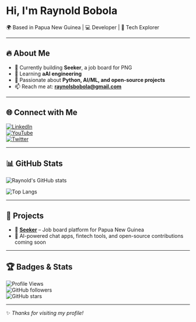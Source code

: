 # Hi, I'm Raynold Bobola  

🌍 Based in Papua New Guinea | 💻 Developer | 🚀 Tech Explorer  

---

## 🔥 About Me
- 💼 Currently building **Seeker**, a job board for PNG  
- 🌱 Learning **aAI engineering**  
- 🎯 Passionate about **Python, AI/ML, and open-source projects**  
- 📫 Reach me at: **raynolsbobola@gmail.com**  

---

## 🌐 Connect with Me
[![LinkedIn](https://img.shields.io/badge/LinkedIn-0077B5?logo=linkedin&logoColor=white)](https://linkedin.com/in/yourprofile)  
[![YouTube](https://img.shields.io/badge/YouTube-FF0000?logo=youtube&logoColor=white)](https://youtube.com/@ViReels)  
[![Twitter](https://img.shields.io/badge/Twitter-1DA1F2?logo=twitter&logoColor=white)](https://twitter.com/yourhandle)  

---

## 📊 GitHub Stats
![Raynold's GitHub stats](https://github-readme-stats.vercel.app/api?username=raynoldbobola&show_icons=true&theme=radical)  

![Top Langs](https://github-readme-stats.vercel.app/api/top-langs/?username=raynoldbobola&layout=compact&theme=radical)  

---

## 🚀 Projects
- 🔎 [**Seeker**](https://github.com/raynoldbobola/seeker) – Job board platform for Papua New Guinea  
- 💬 AI-powered chat apps, fintech tools, and open-source contributions coming soon  

---

## 🏆 Badges & Stats
![Profile Views](https://komarev.com/ghpvc/?username=raynoldbobola&color=blue)  
![GitHub followers](https://img.shields.io/github/followers/raynoldbobola?style=social)  
![GitHub stars](https://img.shields.io/github/stars/raynoldbobola?style=social)  

---
✨ *Thanks for visiting my profile!*  
